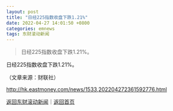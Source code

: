 ```yaml
---
layout: post
title: "日经225指数收盘下跌1.21%"
date: 2022-04-27 14:01:50 +0800
categories: emnews
tags: 东财滚动新闻
---
```

> 日经225指数收盘下跌1.21%。

<p>日经225指数收盘下跌1.21%。 </p><p class="em_media">（文章来源：财联社）</p>

<http://hk.eastmoney.com/news/1533,202204272361592776.html>

[返回东财滚动新闻](//finews.withounder.com/emnews/)｜[返回首页](//finews.withounder.com/)